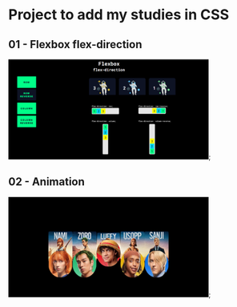 #  Project to add my studies in CSS
## 01 - Flexbox flex-direction
<img src="https://github.com/vicenttcarvalho/csstips/blob/main/01-flex-direction/2.0-flex-direction.png" width="400" height="200" alt="Flexbox flex-direction">;
## 02 - Animation
<img src="https://github.com/vicenttcarvalho/csstips/blob/main/02-one-piece-animation/one-piece-animation.png" width="400" height="200" alt=" One piece animation">;
